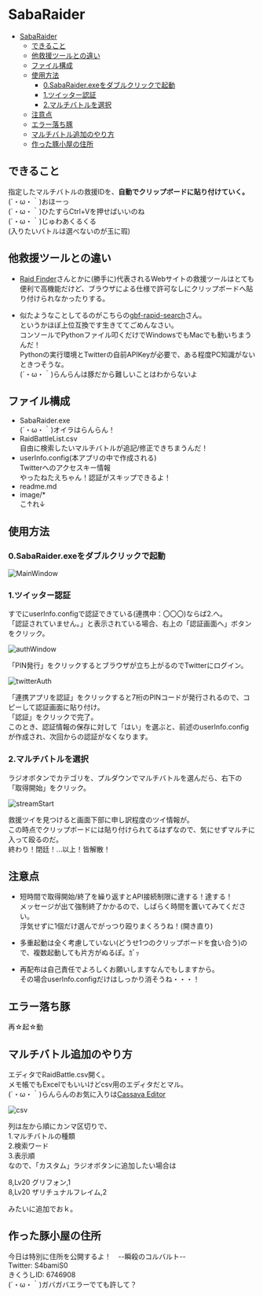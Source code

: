 # SabaRaider

<!-- TOC depthFrom:1 depthTo:6 withLinks:1 updateOnSave:1 orderedList:0 -->

- [SabaRaider](#sabaraider)
	- [できること](#できること)
	- [他救援ツールとの違い](#他救援ツールとの違い)
	- [ファイル構成](#ファイル構成)
	- [使用方法](#使用方法)
		- [0.SabaRaider.exeをダブルクリックで起動](#0sabaraiderexeをダブルクリックで起動)
		- [1.ツイッター認証](#1ツイッター認証)
		- [2.マルチバトルを選択](#2マルチバトルを選択)
	- [注意点](#注意点)
	- [エラー落ち豚](#エラー落ち豚)
	- [マルチバトル追加のやり方](#マルチバトル追加のやり方)
	- [作った豚小屋の住所](#作った豚小屋の住所)

<!-- /TOC -->

## できること
指定したマルチバトルの救援IDを、**自動でクリップボードに貼り付けていく。**  
(´・ω・｀)おほーっ  
(´・ω・｀)ひたすらCtrl+Vを押せばいいのね  
(´・ω・｀)じゅわあくるくる  
(入りたいバトルは選べないのが玉に瑕)  

## 他救援ツールとの違い
- [Raid Finder](http://gbf-raidfinder.aikats.us/)さんとかに(勝手に)代表されるWebサイトの救援ツールはとても便利で高機能だけど、ブラウザによる仕様で許可なしにクリップボードへ貼り付けられなかったりする。

- 似たようなことしてるのがこちらの[gbf-rapid-search](http://mizuff.hatenablog.com/entry/gbf-rapid-search)さん。  
というかほぼ上位互換です生きててごめんなさい。  
コンソールでPythonファイル叩くだけでWindowsでもMacでも動いちまうんだ！  
Pythonの実行環境とTwitterの自前APIKeyが必要で、ある程度PC知識がないときつそうな。  
(´・ω・｀)らんらんは豚だから難しいことはわからないよ  

## ファイル構成
- SabaRaider.exe  
 (´・ω・｀)オイラはらんらん！  
- RaidBattleList.csv  
自由に検索したいマルチバトルが追記/修正できちまうんだ！  
- userInfo.config(本アプリの中で作成される)  
Twitterへのアクセスキー情報  
やったねたえちゃん！認証がスキップできるよ！    
- readme.md
- image/*  
こ↑れ↓

## 使用方法
### 0.SabaRaider.exeをダブルクリックで起動

![MainWindow](./image/MainWindow.jpg)  

### 1.ツイッター認証
すでにuserInfo.configで認証できている(連携中：〇〇〇)ならば2.へ。  
「認証されていません。」と表示されている場合、右上の「認証画面へ」ボタンをクリック。    

![authWindow](./image/AuthWindow.jpg)  

「PIN発行」をクリックするとブラウザが立ち上がるのでTwitterにログイン。  

![twitterAuth](./image/twitterAuth.jpg)  

「連携アプリを認証」をクリックすると7桁のPINコードが発行されるので、コピーして認証画面に貼り付け。  
「認証」をクリックで完了。  
このとき、認証情報の保存に対して「はい」を選ぶと、前述のuserInfo.configが作成され、次回からの認証がなくなります。  

### 2.マルチバトルを選択
ラジオボタンでカテゴリを、プルダウンでマルチバトルを選んだら、右下の「取得開始」をクリック。  

![streamStart](./image/streamStart.jpg)  

救援ツイを見つけると画面下部に申し訳程度のツイ情報が。  
この時点でクリップボードには貼り付けられてるはずなので、気にせずマルチに入って殴るのだ。  
終わり！閉廷！…以上！皆解散！

## 注意点
 - 短時間で取得開始/終了を繰り返すとAPI接続制限に達する！達する！  
メッセージが出て強制終了かかるので、しばらく時間を置いてみてください。  
浮気せずに1個だけ選んでがっつり殴りまくろうね！(開き直り)

 - 多重起動は全く考慮していない(どうせ1つのクリップボードを食い合う)ので、複数起動しても片方がぬるぽ。ｶﾞｯ

 - 再配布は自己責任でよろしくお願いしますなんでもしますから。  
 その場合userInfo.configだけはしっかり消そうね・・・！

## エラー落ち豚
再☆起☆動

## マルチバトル追加のやり方
エディタでRaidBattle.csv開く。  
メモ帳でもExcelでもいいけどcsv用のエディタだとマル。  
(´・ω・｀)らんらんのお気に入りは[Cassava Editor](https://forest.watch.impress.co.jp/library/software/cassavaedit/)  

![csv](./image/csv.jpg)  

列は左から順にカンマ区切りで、  
1.マルチバトルの種類  
2.検索ワード  
3.表示順  
なので、「カスタム」ラジオボタンに追加したい場合は  

8,Lv20 グリフォン,1  
8,Lv20 ザリチュナルフレイム,2  

みたいに追加でおｋ。  

## 作った豚小屋の住所
今日は特別に住所を公開するよ！　--瞬殺のコルバルト--  
Twitter: S4bamiS0  
きくうしID: 6746908  
(´・ω・｀)ガバガバエラーでても許して？  
